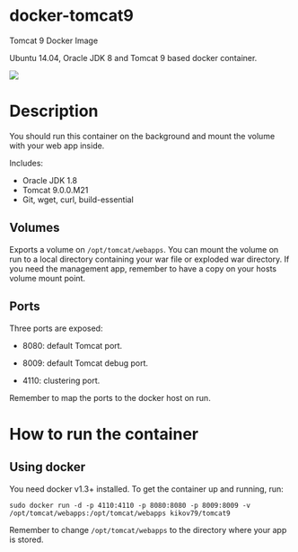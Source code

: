# docker-tomcat9
Tomcat 9 Docker Image

Ubuntu 14.04, Oracle JDK 8 and Tomcat 9 based docker container.

[![](https://images.microbadger.com/badges/image/kikov79/tomcat9.svg)](https://microbadger.com/images/kikov79/tomcat9 "Get your own image badge on microbadger.com")

# Description
You should run this container on the background and mount the volume with your web app inside.

Includes:

 - Oracle JDK 1.8
 - Tomcat 9.0.0.M21
 - Git, wget, curl, build-essential

## Volumes
Exports a volume on `/opt/tomcat/webapps`.
You can mount the volume on run to a local directory containing your war file or exploded war directory.
If you need the management app, remember to have a copy on your hosts volume mount point.

## Ports
Three ports are exposed:

 - 8080: default Tomcat port.

 - 8009: default Tomcat debug port.

 - 4110: clustering port.

Remember to map the ports to the docker host on run.


# How to run the container
## Using docker
You need docker v1.3+ installed. To get the container up and running, run:

```
sudo docker run -d -p 4110:4110 -p 8080:8080 -p 8009:8009 -v /opt/tomcat/webapps:/opt/tomcat/webapps kikov79/tomcat9
```
Remember to change `/opt/tomcat/webapps` to the directory where your app is stored.

